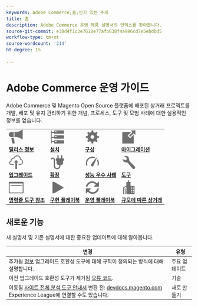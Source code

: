 ```yaml
---
keywords: Adobe Commerce;홈;인기 있는 주제
title: 홈
description: Adobe Commerce 운영 제품 설명서의 인덱스를 찾아봅니다.
source-git-commit: e38d4f1c3e7618e77afb638f4a996cd7e5ebdbd5
workflow-type: tm+mt
source-wordcount: '214'
ht-degree: 1%

---
```



# Adobe Commerce 운영 가이드

Adobe Commerce 및 Magento Open Source 플랫폼에 배포된 상거래 프로젝트를 개발, 배포 및 유지 관리하기 위한 개념, 프로세스, 도구 및 모범 사례에 대한 실용적인 정보를 얻습니다.

<table>
<tr>
  <td valign="top">
    <a href="https://devdocs.magento.com/guides/v2.4/release-notes/bk-release-notes.html">
      <img alt="릴리스 정보" src="../assets/icons/promote.svg" width="40" height="40"/>
    </a>
    <div>
      <a href="https://devdocs.magento.com/guides/v2.4/release-notes/bk-release-notes.html"><strong>릴리스 정보</strong></a>
    </div>
  </td>
  <td valign="top">
    <a href="https://devdocs.magento.com/guides/v2.4/install-gde/install-flow-diagram.html">
      <img alt="설치" src="../assets/icons/servers.svg" width="40" height="40"/>
    </a>
    <div>
      <a href="https://devdocs.magento.com/guides/v2.4/install-gde/install-flow-diagram.html"><strong>설치</strong></a>
    </div>
  </td>
  <td valign="top">
    <a href="https://devdocs.magento.com/guides/v2.4/config-guide/bk-config-guide.html">
      <img alt="구성" src="../assets/icons/settings.svg" width="40" height="40"/>
    </a>
    <div>
      <a href="https://devdocs.magento.com/guides/v2.4/config-guide/bk-config-guide.html"><strong>구성</strong></a>
    </div>
  </td>
  <td valign="top">
    <a href="https://devdocs.magento.com/guides/v2.4/migration/bk-migration-guide.html">
      <img alt="마이그레이션" src="../assets/icons/move-to.svg" width="40" height="40"/>
    </a>
    <div>
      <a href="https://devdocs.magento.com/guides/v2.4/migration/bk-migration-guide.html"><strong>마이그레이션</strong></a>
    </div>
  </td>
</tr>
<tr>
  <td valign="top">
    <a href="../upgrade/overview.md">
      <img alt="업그레이드" src="../assets/icons/upload-cloud.svg" width="40" height="40"/>
    </a>
    <div>
      <a href="../upgrade/overview.md"><strong>업그레이드</strong></a>
    </div>
  </td>
  <td valign="top">
    <a href="https://devdocs.magento.com/extensions/">
       <img alt="확장" src="../assets/icons/extension.svg" width="40" height="40"/>
    </a>
    <div>
      <a href="https://devdocs.magento.com/extensions/"><strong>확장</strong></a>
    </div>
  </td>
  <td valign="top">
    <a href="../performance/overview.md">
       <img alt="성능" src="../assets/icons/gauge.svg" width="40" height="40"/>
    </a>
    <div>
      <a href="../performance/overview.md"><strong>성능 우수 사례</strong></a>
    </div>
  </td>
  <td valign="top">
    <a href="https://experienceleague.adobe.com/docs/commerce-operations/tools/overview.html">
       <img alt="도구" src="../assets/icons/wrench.svg" width="40" height="40"/>
    </a>
    <div>
      <a href="https://experienceleague.adobe.com/docs/commerce-operations/tools/overview.html?lang=en"><strong>도구</strong></a>
    </div>
  </td>
</tr>
<tr>
  <td valign="top">
    <a href="https://devdocs.magento.com/guides/v2.4/reference/cli/magento.html">
       <img alt="명령줄 도구 참조" src="../assets/icons/page-rule.svg" width="40" height="40"/>
    </a>
    <div>
      <a href="https://devdocs.magento.com/guides/v2.4/reference/cli/magento.html"><strong>명령줄 도구 참조</strong></a>
    </div>
  </td>
  <td valign="top">
    <a href="../implementation-playbook/overview.md">
      <img alt="구현" src="../assets/icons/play.svg" width="40" height="40"/>
    </a>
    <div>
      <a href="../implementation-playbook/overview.md"><strong>구현 플레이북</strong></a>
    </div>
  </td>
  <td valign="top">
    <a href="../operational-playbook/overview.md">
       <img alt="작업" src="../assets/icons/refresh.svg" width="40" height="40"/>
    </a>
    <div>
      <a href="../operational-playbook/overview.md"><strong>운영 플레이북</strong></a>
    </div>
  </td>
  <td valign="top">
    <a href="../operational-playbook/overview.md">
       <img alt="Enterprise" src="../assets/icons/enterprise.svg" width="40" height="40"/>
    </a>
    <div>
      <a href="../commerce-at-scale/overview.md"><strong>규모에 따른 상거래</strong></a>
    </div>
  </td>
</tr>
</table>

## 새로운 기능

새 설명서 및 기존 설명서에 대한 중요한 업데이트에 대해 알아봅니다.

| 변경 | 유형 |
|----------------------------------------------------------------------------------------------------------------------------------------|--------------|
| 추가됨 [정보](../upgrade/upgrade-compatibility-tool/overview.md) 업그레이드 호환성 도구에 대해 규칙이 정의되는 방식에 대해 설명합니다. | 주요 업데이트 |
| 이전 업그레이드 호환성 도구가 제거됨 [오류 코드](../upgrade/upgrade-compatibility-tool/error-messages.md). | 기술 |
| 이동됨 [사이트 전체 분석 도구 안내서](../tools/site-wide-analysis-tool/intro.md) 변환 전: [devdocs.magento.com](https://devdocs.magento.com/tools/site-wide-analysis.html) Experience League에 연결할 수도 있습니다. | 새로 만들기 |
